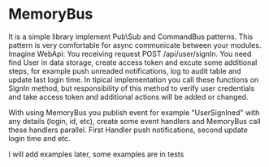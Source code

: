 # MemoryBus

It is a simple library implement Pub\Sub and CommandBus patterns. This pattern is very comfortable for async communicate between your modules. 
Imagine WebApi:
You receiving request POST /api/user/signIn. You need find User in data storage, create access token and excute some additional steps, for example push unreaded notifications, log to audit table and update last login time.
In tipical implementation you call these functions on SignIn method, but responsibility of this method to verify user credentials and take access token and additional actions will be added or changed.

With using MemoryBus you publish event for example "UserSignIned" with any details (login, id, etc), create some event handlers and MemoryBus call these handlers parallel. First Handler push notifications, second update login time and etc.

I will add examples later, some examples are in tests